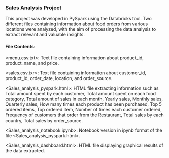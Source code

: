 ### Sales Analysis Project

This project was developed in PySpark using the Databricks tool. Two different files containing information about food orders from various locations were analyzed, with the aim of processing the data analysis to extract relevant and valuable insights.

#### File Contents:

<menu.csv.txt>: Text file containing information about product_id, product_name, and price.

<sales.csv.txr>: Text file containing information about customer_id, product_id, order_date, location, and order_source.

<Sales_analysis_pyspark.html>: HTML file extracting information such as Total amount spent by each customer, Total amount spent on each food category, Total amount of sales in each month, Yearly sales, Monthly sales, Quarterly sales, How many times each product has been purchased, Top 5 ordered items, Top ordered item, Number of times each customer ordered, Frequency of customers that order from the Restaurant, Total sales by each country, Total sales by order_source.

<Sales_analysis_notebook.ipynb>: Notebook version in ipynb format of the file <Sales_analysis_pyspark.html>.

<Sales_analysis_dashboard.html>: HTML file displaying graphical results of the data extracted.